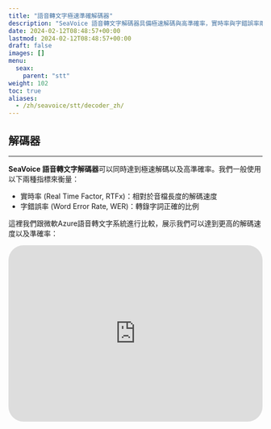 ```yaml
---
title: "語音轉文字極速準確解碼器"
description: "SeaVoice 語音轉文字解碼器具備極速解碼與高準確率，實時率與字錯誤率兩大指標優於微軟Azure，提供卓越的語音轉錄效能。"
date: 2024-02-12T08:48:57+00:00
lastmod: 2024-02-12T08:48:57+00:00
draft: false
images: []
menu:
  seax:
    parent: "stt"
weight: 102
toc: true
aliases:
  - /zh/seavoice/stt/decoder_zh/
---
```


## 解碼器
-------------------

**SeaVoice 語音轉文字解碼器**可以同時達到極速解碼以及高準確率。我們一般使用以下兩種指標來衡量：

- 實時率 (Real Time Factor, RTFx)：相對於音檔長度的解碼速度
- 字錯誤率 (Word Error Rate, WER)：轉錄字詞正確的比例

這裡我們跟微軟Azure語音轉文字系統進行比較，展示我們可以達到更高的解碼速度以及準確率：

   <iframe width="100%" height="350px" src="https://www.youtube.com/embed/wWleDKcmLog" title="YouTube video player" frameborder="0" allow="accelerometer; autoplay; clipboard-write; encrypted-media; gyroscope; picture-in-picture" allowfullscreen style="border-radius: 30px;"></iframe>
